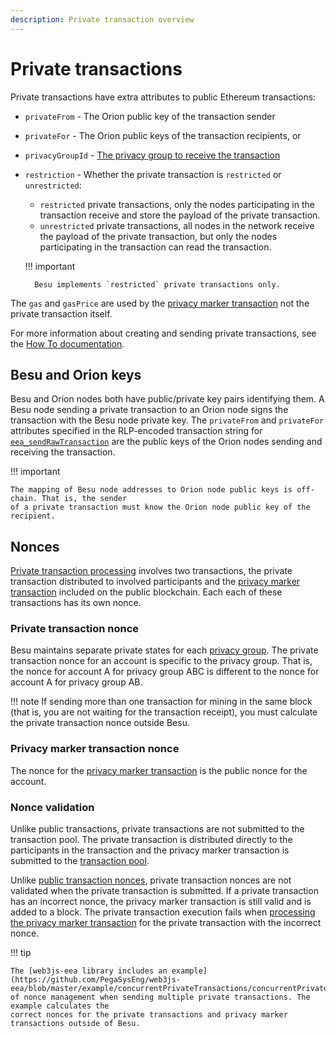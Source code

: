 ```yaml
---
description: Private transaction overview
---
```


# Private transactions

Private transactions have extra attributes to public Ethereum transactions:

* `privateFrom` - The Orion public key of the transaction sender
* `privateFor` - The Orion public keys of the transaction recipients, or
* `privacyGroupId` - [The privacy group to receive the transaction](Privacy-Groups.md)
* `restriction` - Whether the private transaction is `restricted` or `unrestricted`:
    * `restricted` private transactions, only the nodes participating in the transaction receive
      and store the payload of the private transaction.
    * `unrestricted` private transactions, all nodes in the network receive the payload of the
      private transaction, but only the nodes participating in the transaction can read the
      transaction.

    !!! important

        Besu implements `restricted` private transactions only.

The `gas` and `gasPrice` are used by the [privacy marker transaction] not the private
transaction itself.

For more information about creating and sending private transactions, see the
[How To documentation](../../HowTo/Send-Transactions/Creating-Sending-Private-Transactions.md).

## Besu and Orion keys

Besu and Orion nodes both have public/private key pairs identifying them. A Besu node sending a
private transaction to an Orion node signs the transaction with the Besu node private key. The
`privateFrom` and `privateFor` attributes specified in the RLP-encoded transaction string for
[`eea_sendRawTransaction`](../../Reference/API-Methods.md#eea_sendrawtransaction) are the public
keys of the Orion nodes sending and receiving the transaction.

!!! important

    The mapping of Besu node addresses to Orion node public keys is off-chain. That is, the sender
    of a private transaction must know the Orion node public key of the recipient.

## Nonces

[Private transaction processing](../../Concepts/Privacy/Private-Transaction-Processing.md) involves
two transactions, the private transaction distributed to involved participants and the
[privacy marker transaction] included on the public blockchain. Each each of these transactions has
its own nonce.

### Private transaction nonce

Besu maintains separate private states for each
[privacy group](../../Concepts/Privacy/Privacy-Groups.md). The private transaction nonce for an
account is specific to the privacy group. That is, the nonce for account A for privacy group ABC is
different to the nonce for account A for privacy group AB.

!!! note
    If sending more than one transaction for mining in the same block (that is, you are not waiting
    for the transaction receipt), you must calculate the private transaction nonce outside Besu.

### Privacy marker transaction nonce

The nonce for the [privacy marker transaction] is the public nonce for the account.

### Nonce validation

Unlike public transactions, private transactions are not submitted to the transaction pool. The private
transaction is distributed directly to the participants in the transaction and the privacy marker
transaction is submitted to the [transaction pool](../Transactions/Transaction-Pool.md).

Unlike [public transaction nonces](../Transactions/Transaction-Validation.md), private transaction
nonces are not validated when the private transaction is submitted. If a private transaction has an
incorrect nonce, the privacy marker transaction is still valid and is added to a block.  The
private transaction execution fails when [processing the privacy marker transaction](../Privacy/Private-Transaction-Processing.md)
for the private transaction with the incorrect nonce.

!!! tip

    The [web3js-eea library includes an example](https://github.com/PegaSysEng/web3js-eea/blob/master/example/concurrentPrivateTransactions/concurrentPrivateTransactions.js)
    of nonce management when sending multiple private transactions. The example calculates the
    correct nonces for the private transactions and privacy marker transactions outside of Besu.

<!-- links ---->

[privacy marker transaction]: ../../Concepts/Privacy/Private-Transaction-Processing.md

